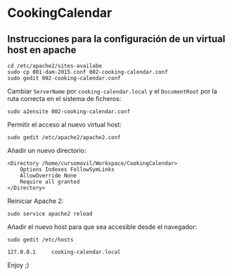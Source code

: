 # CookingCalendar

## Instrucciones para la configuración de un virtual host en apache

    cd /etc/apache2/sites-availabe
    sudo cp 001-dam-2015.conf 002-cooking-calendar.conf
    sudo gedit 002-cooking-calendar.conf

Cambiar `ServerName` por `cooking-calendar.local` y el `DocumentRoot` por la ruta correcta en el sistema de ficheros:

    sudo a2ensite 002-cooking-calendar.conf

Permitir el acceso al nuevo virtual host:

    sudo gedit /etc/apache2/apache2.conf

Añadir un nuevo directorio:

    <Directory /home/cursomovil/Workspace/CookingCalendar>
        Options Indexes FollowSymLinks
        AllowOverride None
        Require all granted
    </Directory>

Reiniciar Apache 2:

    sudo service apache2 reload

Añadir el nuevo host para que sea accesible desde el navegador:

    sudo gedit /etc/hosts
    
    127.0.0.1     cooking-calendar.local

Enjoy ;)
